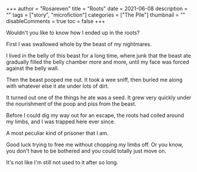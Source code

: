 +++
author = "Rosareven"
title = "Roots"
date = 2021-06-08
description = ""
tags = ["story", "microfiction"]
categories = ["The Pile"]
thumbnail = ""
disableComments = true
toc = false
+++

Wouldn't you like to know how I ended up in the roots?

First I was swallowed whole by the beast of my nightmares.

I lived in the belly of this beast for a long time, where junk that the beast ate gradually filled the belly chamber more and more, until my face was forced against the belly wall.

Then the beast pooped me out. It took a wee sniff, then buried me along with whatever else it ate under lots of dirt.

It turned out one of the things he ate was a seed. It grew very quickly under the nourishment of the poop and piss from the beast. 

Before I could dig my way out for an escape, the roots had coiled around my limbs, and I was trapped here ever since.

A most peculiar kind of prisoner that I am.

Good luck trying to free me without chopping my limbs off. Or you know, you don't have to be bothered and you could totally just move on. 

It's not like I'm still not used to it after so long.